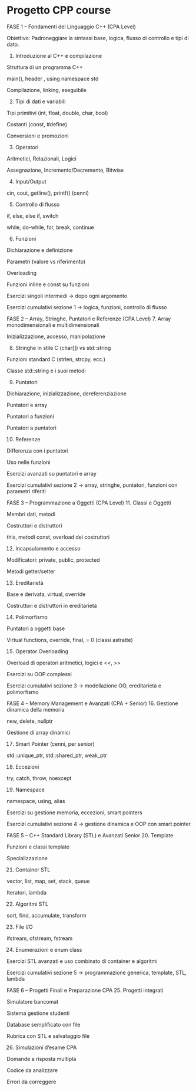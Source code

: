 # Progetto CPP course


FASE 1 – Fondamenti del Linguaggio C++ (CPA Level)

Obiettivo: Padroneggiare la sintassi base, logica, flusso di controllo e tipi di dato.

1. Introduzione al C++ e compilazione

Struttura di un programma C++

main(), header <iostream>, using namespace std

Compilazione, linking, eseguibile

2. Tipi di dati e variabili

Tipi primitivi (int, float, double, char, bool)

Costanti (const, #define)

Conversioni e promozioni

3. Operatori

Aritmetici, Relazionali, Logici

Assegnazione, Incremento/Decremento, Bitwise

4. Input/Output

cin, cout, getline(), printf() (cenni)

5. Controllo di flusso

if, else, else if, switch

while, do-while, for, break, continue

6. Funzioni

Dichiarazione e definizione

Parametri (valore vs riferimento)

Overloading

Funzioni inline e const su funzioni

Esercizi singoli intermedi → dopo ogni argomento

Esercizi cumulativi sezione 1 → logica, funzioni, controllo di flusso

FASE 2 – Array, Stringhe, Puntatori e Referenze (CPA Level)
7. Array monodimensionali e multidimensionali

Inizializzazione, accesso, manipolazione

8. Stringhe in stile C (char[]) vs std::string

Funzioni standard C (strlen, strcpy, ecc.)

Classe std::string e i suoi metodi

9. Puntatori

Dichiarazione, inizializzazione, dereferenziazione

Puntatori e array

Puntatori a funzioni

Puntatori a puntatori

10. Referenze

Differenza con i puntatori

Uso nelle funzioni

Esercizi avanzati su puntatori e array

Esercizi cumulativi sezione 2 → array, stringhe, puntatori, funzioni con parametri riferiti

FASE 3 – Programmazione a Oggetti (CPA Level)
11. Classi e Oggetti

Membri dati, metodi

Costruttori e distruttori

this, metodi const, overload dei costruttori

12. Incapsulamento e accesso

Modificatori: private, public, protected

Metodi getter/setter

13. Ereditarietà

Base e derivata, virtual, override

Costruttori e distruttori in ereditarietà

14. Polimorfismo

Puntatori a oggetti base

Virtual functions, override, final, = 0 (classi astratte)

15. Operator Overloading

Overload di operatori aritmetici, logici e <<, >>

Esercizi su OOP complessi

Esercizi cumulativi sezione 3 → modellazione OO, ereditarietà e polimorfismo

FASE 4 – Memory Management e Avanzati (CPA + Senior)
16. Gestione dinamica della memoria

new, delete, nullptr

Gestione di array dinamici

17. Smart Pointer (cenni, per senior)

std::unique_ptr, std::shared_ptr, weak_ptr

18. Eccezioni

try, catch, throw, noexcept

19. Namespace

namespace, using, alias

Esercizi su gestione memoria, eccezioni, smart pointers

Esercizi cumulativi sezione 4 → gestione dinamica e OOP con smart pointer

FASE 5 – C++ Standard Library (STL) e Avanzati Senior
20. Template

Funzioni e classi template

Specializzazione

21. Container STL

vector, list, map, set, stack, queue

Iteratori, lambda

22. Algoritmi STL

sort, find, accumulate, transform

23. File I/O

ifstream, ofstream, fstream

24. Enumerazioni e enum class

Esercizi STL avanzati e uso combinato di container e algoritmi

Esercizi cumulativi sezione 5 → programmazione generica, template, STL, lambda

FASE 6 – Progetti Finali e Preparazione CPA
25. Progetti integrati

Simulatore bancomat

Sistema gestione studenti

Database semplificato con file

Rubrica con STL e salvataggio file

26. Simulazioni d’esame CPA

Domande a risposta multipla

Codice da analizzare

Errori da correggere